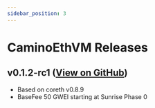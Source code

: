 ```yaml
---
sidebar_position: 3
---
```

# CaminoEthVM Releases

## v0.1.2-rc1 ([View on GitHub](https://github.com/chain4travel/caminoethvm/releases/tag/v0.1.2-rc1))
* Based on coreth v0.8.9
* BaseFee 50 GWEI starting at Sunrise Phase 0
